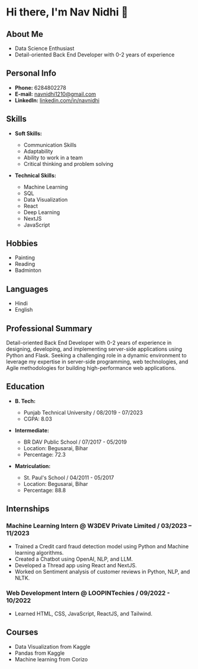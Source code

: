 # Hi there, I'm Nav Nidhi 👋

## About Me

- Data Science Enthusiast
- Detail-oriented Back End Developer with 0-2 years of experience

## Personal Info

- **Phone:** 6284802278
- **E-mail:** [navnidhi1210@gmail.com](mailto:navnidhi1210@gmail.com)
- **LinkedIn:** [linkedin.com/in/navnidhi](https://www.linkedin.com/in/navnidhi)

## Skills

- **Soft Skills:**
  - Communication Skills
  - Adaptability
  - Ability to work in a team
  - Critical thinking and problem solving

- **Technical Skills:**
  - Machine Learning
  - SQL
  - Data Visualization
  - React
  - Deep Learning
  - NextJS
  - JavaScript

## Hobbies

- Painting
- Reading
- Badminton

## Languages

- Hindi
- English

## Professional Summary

Detail-oriented Back End Developer with 0-2 years of experience in designing, developing, and implementing server-side applications using Python and Flask. Seeking a challenging role in a dynamic environment to leverage my expertise in server-side programming, web technologies, and Agile methodologies for building high-performance web applications.

## Education

- **B. Tech:**
  - Punjab Technical University / 08/2019 - 07/2023
  - CGPA: 8.03

- **Intermediate:**
  - BR DAV Public School / 07/2017 - 05/2019
  - Location: Begusarai, Bihar
  - Percentage: 72.3

- **Matriculation:**
  - St. Paul's School / 04/2011 - 05/2017
  - Location: Begusarai, Bihar
  - Percentage: 88.8

## Internships

### Machine Learning Intern @ W3DEV Private Limited / 03/2023 – 11/2023

- Trained a Credit card fraud detection model using Python and Machine learning algorithms.
- Created a Chatbot using OpenAI, NLP, and LLM.
- Developed a Thread app using React and NextJS.
- Worked on Sentiment analysis of customer reviews in Python, NLP, and NLTK.

### Web Development Intern @ LOOPINTechies / 09/2022 - 10/2022

- Learned HTML, CSS, JavaScript, ReactJS, and Tailwind.

## Courses

- Data Visualization from Kaggle
- Pandas from Kaggle
- Machine learning from Corizo
